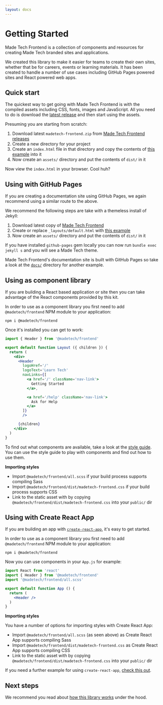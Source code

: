 ```yaml
---
layout: docs
---
```


# Getting Started

<p class="lead">
  Made Tech Frontend is a collection of components and resources for creating Made Tech branded sites and applications.
</p>

We created this library to make it easier for teams to create their own sites, whether that be for careers, events or learning materials. It has been created to handle a number of use cases including GitHub Pages powered sites and React powered web apps.

## Quick start

The quickest way to get going with Made Tech Frontend is with the compiled assets including CSS, fonts, images and JavaScript. All you need to do is download the [latest release](https://github.com/madetech/frontend/releases) and then start using the assets.

Presuming you are starting from scratch:

1. Download latest `madetech-frontend.zip` from [Made Tech Frontend releases](https://github.com/madetech/frontend/releases)
2. Create a new directory for your project
3. Create an `index.html` file in that directory and copy the contents of [this example](https://github.com/madetech/frontend/blob/master/examples/static/index.html) into it
4. Now create an `assets/` directory and put the contents of `dist/` in it

Now view the `index.html` in your browser. Cool huh?

## Using with GitHub Pages

If you are creating a documentation site using GitHub Pages, we again recommend using a similar route to the above.

We recommend the following steps are take with a themeless install of Jekyll:

1. Download latest copy of [Made Tech Frontend](https://github.com/madetech/frontend/releases)
2. Create or replace `_layouts/default.html` with [this example](https://github.com/madetech/frontend/blob/master/docs/_layouts/default.html)
3. Now create an `assets/` directory and put the contents of `dist/` in it

If you have installed `github-pages` gem locally you can now run `bundle exec jekyll s` and you will see a Made Tech theme.

Made Tech Frontend's documentation site is built with GitHub Pages so take a look at the [`docs/`](https://github.com/madetech/frontend/tree/master/docs) directory for another example.

## Using as component library

If you are building a React based application or site then you can take advantage of the React components provided by this kit.

In order to use as a component library you first need to add `@madetech/frontend` NPM module to your application:

```
npm i @madetech/frontend
```

Once it's installed you can get to work:

```jsx
import { Header } from '@madetech/frontend'

export default function Layout ({ children }) {
  return (
    <div>
      <Header
        logoHref='/'
        logoText='Learn Tech'
        navLinks={[
          <a href='/' className='nav-link'>
            Getting Started
          </a>,

          <a href='/help' className='nav-link'>
            Ask for Help
          </a>
        ]}
        />

      {children}
    </div>
  )
}
```

To find out what components are available, take a look at the [style guide](styleguide/). You can use the style guide to play with components and find out how to use them.

**Importing styles**

 - Import `@madetech/frontend/all.scss` if your build process supports compiling Sass
 - Import `@madetech/frontend/dist/madetech-frontend.css` if your build process supports CSS
 - Link to the static asset with <link> by copying `@madetech/frontend/dist/madetech-frontend.css` into your `public/` dir

## Using with Create React App

If you are building an app with [`create-react-app`](https://facebook.github.io/create-react-app/), it's easy to get started.

In order to use as a component library you first need to add `@madetech/frontend` NPM module to your application:

```
npm i @madetech/frontend
```

Now you can use components in your `App.js` for example:

```jsx
import React from 'react'
import { Header } from '@madetech/frontend'
import '@madetech/frontend/all.scss'

export default function App () {
  return (
    <Header />
  )
}
```

**Importing styles**

You have a number of options for importing styles with Create React App:

 - Import `@madetech/frontend/all.scss` (as seen above) as Create React App supports compiling Sass
 - Import `@madetech/frontend/dist/madetech-frontend.css` as Create React App supports compiling CSS
 - Link to the static asset with <link> by copying `@madetech/frontend/dist/madetech-frontend.css` into your `public/` dir

If you need a further example for using `create-react-app`, [check this out](https://github.com/madetech/frontend/tree/master/examples/create-react-app).

## Next steps

We recommend you read about [how this library works](how-does-it-work) under the hood.
